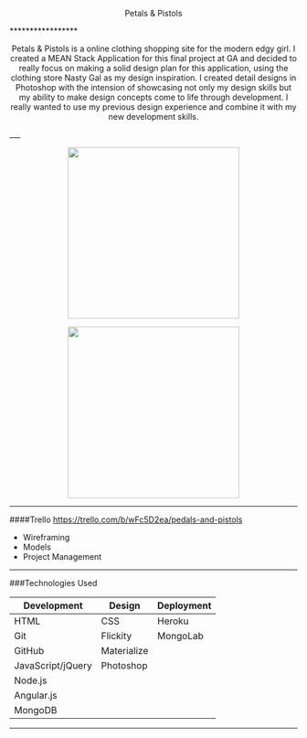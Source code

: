 <p align="center">
 <a>Petals & Pistols</a>
</p> 
*****************
<p align="center">
Petals & Pistols is a online clothing shopping site for the modern edgy girl. I created a MEAN Stack Application for this final project at GA and  decided to really focus on making a solid design plan for this application, using the clothing store Nasty Gal as my design inspiration. I created detail designs in Photoshop with the intension of showcasing not only my design skills but my ability to make design concepts come to life through development. I really wanted to use my previous design experience and combine it with my new development skills. 
</p>
___

<p align="center">
<img src="https://i.imgur.com/wXxWAD2.jpg" width="300px"/>
</p>

<p align="center">
<img src="https://i.imgur.com/3AQOzEr.jpg" width=300x/>
</p>

___

####Trello 
https://trello.com/b/wFc5D2ea/pedals-and-pistols
* Wireframing
* Models 
* Project Management 

___

###Technologies Used

Development | Design | Deployment
------------|------|-------------------
HTML| CSS | Heroku
Git | Flickity | MongoLab
GitHub | Materialize | 
JavaScript/jQuery | Photoshop
Node.js | 
Angular.js |
MongoDB |

___


